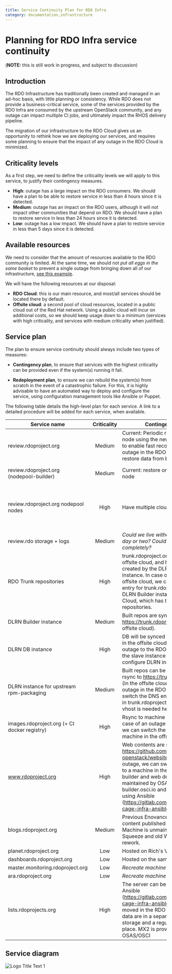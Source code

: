 ```yaml
---
title: Service Continuity Plan for RDO Infra
category: documentation,infrastructure
---
```


# Planning for RDO Infra service continuity

(**NOTE:** this is still work in progress, and subject to discussion)

## Introduction

The RDO Infrastructure has traditionally been created and managed in an ad-hoc basis, with little planning or consistency. While RDO does not provide a business-critical service, some of the services provided by the RDO Infra are consumed by the upstream OpenStack community, and any outage can impact multiple CI jobs, and ultimately impact the RHOS delivery pipeline.

The migration of our infrastructure to the RDO Cloud gives us an opportunity to rethink how we are deploying our services, and requires some planning to ensure that the impact of any outage in the RDO Cloud is minimized.

## Criticality levels

As a first step, we need to define the criticality levels we will apply to this service, to justify their contingency measures.

* **High**: outage has a large impact on the RDO consumers. We should have a plan to be able to restore service in less than 4 hours since it is detected.
* **Medium**: outage has an impact on the RDO users, although it will not impact other communities that depend on RDO. We should have a plan to restore service in less than 24 hours since it is detected.
* **Low**: outage has a low impact. We should have a plan to restore service in less than 5 days since it is detected.

## Available resources

We need to consider that the amount of resources available to the RDO community is limited. At the same time, we should not *put all eggs in the same basket* to prevent a single outage from bringing down all of our infrastructure, [see this example](http://status.redhat.com/incidents/2hhpnqqnw807).

We will have the following resources at our disposal:

* **RDO Cloud**: this is our main resource, and most/all services should be located there by default.
* **Offsite cloud**: a second pool of cloud resources, located in a public cloud out of the Red Hat network. Using a public cloud will incur on additional costs, so we should keep usage down to a minimum (services with high criticality, and services with medium criticality when justified).

## Service plan

The plan to ensure service continuity should always include two types of measures:

* **Contingency plan**, to ensure that services with the highest criticality can be provided even if the system(s) running it fail.

* **Redeployment plan**, to ensure we can rebuild the system(s) from scratch in the event of a catastrophic failure. For this, it is highly advisable to have an automated way to deploy and configure the service, using configuration management tools like Ansible or Puppet.

The following table details the high-level plan for each service. A link to a detailed procedure will be added for each service, when available.


| Service name  | Criticality           | Contingency plan  | More details |
| ------------- |:---------------------:| ------------------| -------------|
| review.rdoproject.org | Medium         | Current: Periodic rsync from offsite node using the new sf-ops playbook to enable fast recovery. In case of an outage in the RDO Cloud, rebuild and restore data from backup. | [This URL](https://softwarefactory-project.io/docs/operator/backup_restore.html#recover-a-backup) contains details about the backup process|
| review.rdoproject.org (nodepool-builder) | Medium | Current: restore on the same offsite node | The Software Factory deployment architecture (arch.yaml) can be collapsed to run all the service on a single node (allinone). |
| review.rdoproject.org nodepool nodes | High | Have multiple clouds | Our current nodepool setup only include one cloud (RDO Cloud). We need to keep more than one cloud in the configuration, to make sure we can always have some available node for nodepool needs. With a static node (or with the nodepool-drivers coming with ZuulV3), some job could still be executed without a cloud. |
| review.rdo storage + logs | Medium | *Could we live without artifacts for a day or two? Could we lose them completely?* ||
| RDO Trunk repositories | High | trunk.rdoproject.org runs on the offsite cloud, and hosts the repos created by the DLRN builder instance. In case of an outage in the offsite cloud, we can switch the DNS entry for trunk.rdoproject.org to the DLRN Builder instance in the RDO Cloud, which has the same repositories. ||
| DLRN Builder instance | Medium | Built repos are synced using rsync to https://trunk.rdoproject.org (in the offsite cloud). ||
| DLRN DB instance | High |DB will be synced to a slave instance in the offsite cloud. In case of an outage to the RDO cloud, we can set the slave instance as master, and re-configure DLRN instances to use it. | <https://review.rdoproject.org/etherpad/p/mariadb-replication-procedures> |
| DLRN instance for upstream rpm-packaging | Medium | Built repos can be synced using rsync to https://trunk.rdoproject.org (in the offsite cloud). In case of an outage in the RDO cloud, we can switch the DNS entry to the machine in trunk.rdoproject.org (maybe some vhost is needed here????). | |
| images.rdoproject.org (+ CI docker registry) | High | Rsync to machine in offsite cloud. In case of an outage in the RDO cloud, we can switch the DNS entry to the machine in the offsite cloud. ||
| www.rdoproject.org | High | Web contents are static and stored in <https://github.com/redhat-openstack/website> . In case of an outage, we can switch the DNS entry to a machine in the offsite cloud. The builder and web deployment are maintained by OSAS at rdo-web-builder.osci.io and can be recreated using Ansible (<https://gitlab.com/osas/community-cage-infra-ansible>)) | For rdo-release.rpm rdoproject.org redirects to <https://repos.fedorapeople.org/repos>. This is out of RDO infra but is used by different CI jobs and users. *I assume repos.fedorapeople.org has its own replication/DR, right?*|
| blogs.rdoproject.org | Medium | Previous Enovance blog, still has content published from time to time. Machine is unmaintained (old Debian Squeeze and old WordPress). Needs rework.||
| planet.rdoproject.org | Low | Hosted on Rich's VPS | |
| dashboards.rdoproject.org | Low | Hosted on the same VM as www. | Deployed using ansible like www. |
| master.monitoring.rdoproject.org | Low | *Recreate machine (automated?)* |
| ara.rdoproject.org | Low | *Recreate machine (automated?)* |
| lists.rdoprojects.org | High | The server can be recreated using Ansible (<https://gitlab.com/osas/community-cage-infra-ansible>, later to be moved in the RDO repo). Important data are in a separate persistent storage and a regular backup is in place. MX2 is provided by OSAS/OSCI | This is using Mailman 2 (and would later need to be migrated to Mailman 3 when ready) |

## Service diagram

![](/infra/dr-diagram.png "Logo Title Text 1")
